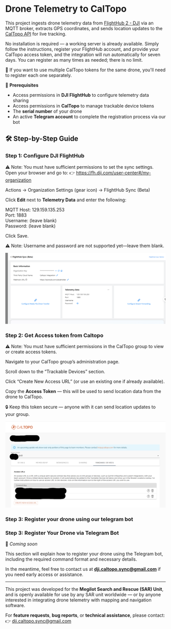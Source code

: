 # Drone Telemetry to CalTopo

This project ingests drone telemetry data from [FlightHub 2 - DJI](https://fh.dji.com/) via an MQTT broker, extracts GPS coordinates, and sends location updates to the [CalTopo API](https://caltopo.com/) for live tracking.

No installation is required — a working server is already available. Simply follow the instructions, register your FlightHub account, and provide your CalTopo access token, and the integration will run automatically for seven days. You can register as many times as needed; there is no limit.

🔁 If you want to use multiple CalTopo tokens for the same drone, you'll need to register each one separately.

📝 **Prerequisites**  
- Access permissions in **DJI FlightHub** to configure telemetry data sharing  
- Access permissions in **CalTopo** to manage trackable device tokens  
- The **serial number** of your drone  
- An active **Telegram account** to complete the registration process via our bot


## 🛠️ Step-by-Step Guide

### Step 1:  Configure DJI FlightHub

⚠️ Note: You must have sufficient permissions to set the sync settings.
Open your browser and go to:
👉 https://fh.dji.com/user-center#/my-organization

Actions -> Organization Settings (gear icon) -> FlightHub Sync (Beta)

Click **Edit** next to **Telemetry Data** and enter the following:

MQTT Host: 129.159.135.253  
Port: 1883  
Username: (leave blank)  
Password: (leave blank)

Click Save.

⚠️ Note: Username and password are not supported yet—leave them blank.


![FlightHub Sync Screenshot](images/dji_sync_screenshot.png)




### Step 2: Get Access token from Caltopo

⚠️ Note: You must have sufficient permissions in the CalTopo group to view or create access tokens.

Navigate to your CalTopo group’s administration page.

Scroll down to the “Trackable Devices” section.

Click “Create New Access URL” (or use an existing one if already available).

Copy the **Access Token** — this will be used to send location data from the drone to CalTopo.

🔒 Keep this token secure — anyone with it can send location updates to your group.

![Caltopo Trackable Devices Screenshot](images/trackable_devices.png)
 

### Step 3:  Register your drone using our telegram bot 

### Step 3: Register Your Drone via Telegram Bot

🚧 *Coming soon*

This section will explain how to register your drone using the Telegram bot, including the required command format and necessary details.

In the meantime, feel free to contact us at **dji.caltopo.sync@gmail.com** if you need early access or assistance.




---

This project was developed for the **Megilot Search and Rescue (SAR) Unit**, and is openly available for use by any SAR unit worldwide — or by anyone interested in integrating drone telemetry with mapping and navigation software.


For **feature requests**, **bug reports**, or **technical assistance**, please contact:
👉 dji.caltopo.sync@gmail.com